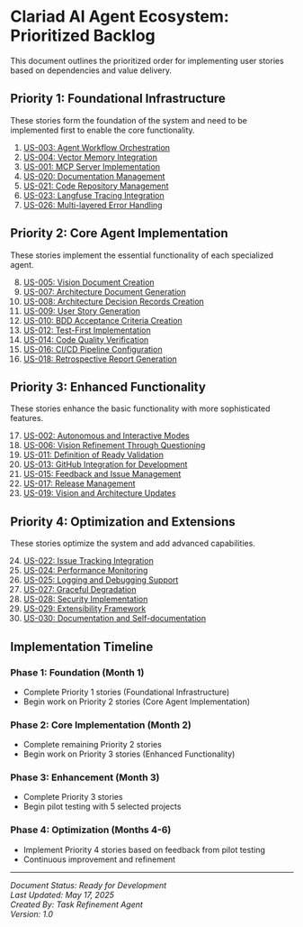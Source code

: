 # Clariad AI Agent Ecosystem: Prioritized Backlog

This document outlines the prioritized order for implementing user stories based on dependencies and value delivery.

## Priority 1: Foundational Infrastructure

These stories form the foundation of the system and need to be implemented first to enable the core functionality.

1. [US-003: Agent Workflow Orchestration](./02_langgraph_orchestrator/US-003-agent-workflow-orchestration.md)
2. [US-004: Vector Memory Integration](./02_langgraph_orchestrator/US-004-vector-memory-integration.md)
3. [US-001: MCP Server Implementation](./01_mcp_interface/US-001-mcp-server-implementation.md)
4. [US-020: Documentation Management](./10_github_integration/US-020-documentation-management.md)
5. [US-021: Code Repository Management](./10_github_integration/US-021-code-repository-management.md)
6. [US-023: Langfuse Tracing Integration](./11_cross_cutting/US-023-langfuse-tracing-integration.md)
7. [US-026: Multi-layered Error Handling](./11_cross_cutting/US-026-multi-layered-error-handling.md)

## Priority 2: Core Agent Implementation

These stories implement the essential functionality of each specialized agent.

8. [US-005: Vision Document Creation](./03_vision_scope_agent/US-005-vision-document-creation.md)
9. [US-007: Architecture Document Generation](./04_architecture_agent/US-007-architecture-document-generation.md)
10. [US-008: Architecture Decision Records Creation](./04_architecture_agent/US-008-architecture-decision-records.md)
11. [US-009: User Story Generation](./05_task_refinement_agent/US-009-user-story-generation.md)
12. [US-010: BDD Acceptance Criteria Creation](./05_task_refinement_agent/US-010-bdd-acceptance-criteria.md)
13. [US-012: Test-First Implementation](./06_development_agent/US-012-test-first-implementation.md)
14. [US-014: Code Quality Verification](./07_review_agent/US-014-code-quality-verification.md)
15. [US-016: CI/CD Pipeline Configuration](./08_deployment_agent/US-016-cicd-pipeline-configuration.md)
16. [US-018: Retrospective Report Generation](./09_feedback_agent/US-018-retrospective-report-generation.md)

## Priority 3: Enhanced Functionality

These stories enhance the basic functionality with more sophisticated features.

17. [US-002: Autonomous and Interactive Modes](./01_mcp_interface/US-002-autonomous-interactive-modes.md)
18. [US-006: Vision Refinement Through Questioning](./03_vision_scope_agent/US-006-vision-refinement-questioning.md)
19. [US-011: Definition of Ready Validation](./05_task_refinement_agent/US-011-definition-of-ready-validation.md)
20. [US-013: GitHub Integration for Development](./06_development_agent/US-013-github-integration-development.md)
21. [US-015: Feedback and Issue Management](./07_review_agent/US-015-feedback-issue-management.md)
22. [US-017: Release Management](./08_deployment_agent/US-017-release-management.md)
23. [US-019: Vision and Architecture Updates](./09_feedback_agent/US-019-vision-architecture-updates.md)

## Priority 4: Optimization and Extensions

These stories optimize the system and add advanced capabilities.

24. [US-022: Issue Tracking Integration](./10_github_integration/US-022-issue-tracking-integration.md)
25. [US-024: Performance Monitoring](./11_cross_cutting/US-024-performance-monitoring.md)
26. [US-025: Logging and Debugging Support](./11_cross_cutting/US-025-logging-debugging-support.md)
27. [US-027: Graceful Degradation](./11_cross_cutting/US-027-graceful-degradation.md)
28. [US-028: Security Implementation](./11_cross_cutting/US-028-security-implementation.md)
29. [US-029: Extensibility Framework](./11_cross_cutting/US-029-extensibility-framework.md)
30. [US-030: Documentation and Self-documentation](./11_cross_cutting/US-030-documentation-self-documentation.md)

## Implementation Timeline

### Phase 1: Foundation (Month 1)
- Complete Priority 1 stories (Foundational Infrastructure)
- Begin work on Priority 2 stories (Core Agent Implementation)

### Phase 2: Core Implementation (Month 2)
- Complete remaining Priority 2 stories
- Begin work on Priority 3 stories (Enhanced Functionality)

### Phase 3: Enhancement (Month 3)
- Complete Priority 3 stories
- Begin pilot testing with 5 selected projects

### Phase 4: Optimization (Months 4-6)
- Implement Priority 4 stories based on feedback from pilot testing
- Continuous improvement and refinement

---

*Document Status: Ready for Development*  
*Last Updated: May 17, 2025*  
*Created By: Task Refinement Agent*  
*Version: 1.0*
